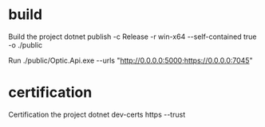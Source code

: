 # build

Build the project
dotnet publish -c Release -r win-x64 --self-contained true -o ./public

Run
./public/Optic.Api.exe --urls "http://0.0.0.0:5000;https://0.0.0.0:7045"

# certification

Certification the project
dotnet dev-certs https --trust
